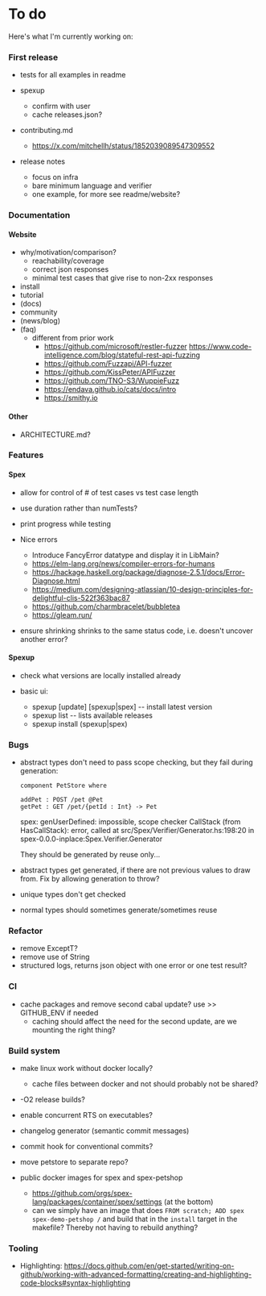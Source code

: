 # To do

Here's what I'm currently working on:

### First release

- tests for all examples in readme
- spexup 
  + confirm with user
  + cache releases.json?
- contributing.md
  + https://x.com/mitchellh/status/1852039089547309552

- release notes
  + focus on infra
  + bare minimum language and verifier
  + one example, for more see readme/website?

### Documentation

#### Website

+ why/motivation/comparison?
  * reachability/coverage
  * correct json responses
  * minimal test cases that give rise to non-2xx responses
+ install
+ tutorial
+ (docs)
+ community
+ (news/blog)
+ (faq)
  * different from prior work
    - https://github.com/microsoft/restler-fuzzer
      https://www.code-intelligence.com/blog/stateful-rest-api-fuzzing
    - https://github.com/Fuzzapi/API-fuzzer
    - https://github.com/KissPeter/APIFuzzer
    - https://github.com/TNO-S3/WuppieFuzz
    - https://endava.github.io/cats/docs/intro
    - https://smithy.io

#### Other

- ARCHITECTURE.md?

### Features

#### Spex

- allow for control of # of test cases vs test case length
- use duration rather than numTests?
- print progress while testing

- Nice errors
  + Introduce FancyError datatype and display it in LibMain?
  + https://elm-lang.org/news/compiler-errors-for-humans
  + https://hackage.haskell.org/package/diagnose-2.5.1/docs/Error-Diagnose.html
  + https://medium.com/designing-atlassian/10-design-principles-for-delightful-clis-522f363bac87
  + https://github.com/charmbracelet/bubbletea
  + https://gleam.run/

- ensure shrinking shrinks to the same status code, i.e. doesn't uncover
  another error?

#### Spexup

- check what versions are locally installed already

- basic ui:
  + spexup [update] [spexup|spex] -- install latest version
  + spexup list -- lists available releases
  + spexup install (spexup|spex) <version>

### Bugs

- abstract types don't need to pass scope checking, but they fail during generation:

    ```
    component PetStore where
    
    addPet : POST /pet @Pet
    getPet : GET /pet/{petId : Int} -> Pet
    ```

    spex: genUserDefined: impossible, scope checker
    CallStack (from HasCallStack):
      error, called at src/Spex/Verifier/Generator.hs:198:20 in spex-0.0.0-inplace:Spex.Verifier.Generator

  They should be generated by reuse only...

- abstract types get generated, if there are not previous values to draw from.
  Fix by allowing generation to throw?
- unique types don't get checked
- normal types should sometimes generate/sometimes reuse

### Refactor

- remove ExceptT?
- remove use of String
- structured logs, returns json object with one error or one test result?

### CI

- cache packages and remove second cabal update? use >> GITHUB_ENV if needed
  + caching should affect the need for the second update, are we mounting the right thing?

### Build system

- make linux work without docker locally?
  + cache files between docker and not should probably not be shared?

- -O2 release builds?
- enable concurrent RTS on executables?
- changelog generator (semantic commit messages)
- commit hook for conventional commits?
- move petstore to separate repo?
- public docker images for spex and spex-petshop
  + https://github.com/orgs/spex-lang/packages/container/spex/settings (at the bottom)
  + can we simply have an image that does `FROM scratch; ADD spex
    spex-demo-petshop /` and build that in the `install` target in the
    makefile? Thereby not having to rebuild anything?

### Tooling

- Highlighting: https://docs.github.com/en/get-started/writing-on-github/working-with-advanced-formatting/creating-and-highlighting-code-blocks#syntax-highlighting

